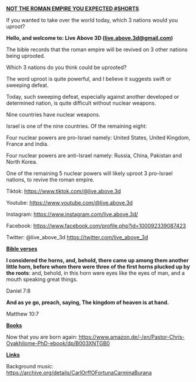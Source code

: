 **<u>NOT THE ROMAN EMPIRE YOU EXPECTED \#SHORTS</u>**

If you wanted to take over the world today, which 3 nations would you
uproot?

**Hello, and welcome to: Live Above 3D (<live.above.3d@gmail.com>)**

The bible records that the roman empire will be revived on 3 other
nations being uprooted.

Which 3 nations do you think could be uprooted?

The word uproot is quite powerful, and I believe it suggests swift or
sweeping defeat.

Today, such sweeping defeat, especially against another developed or
determined nation, is quite difficult without nuclear weapons.

Nine countries have nuclear weapons.

Israel is one of the nine countries. Of the remaining eight:

Four nuclear powers are pro-Israel namely: United States, United
Kingdom, France and India.

Four nuclear powers are anti-Israel namely: Russia, China, Pakistan and
North Korea.

One of the remaining 5 nuclear powers will likely uproot 3 pro-Israel
nations, to revive the roman empire.

Tiktok: <https://www.tiktok.com/@live.above.3d>

Youtube: <https://www.youtube.com/@live.above.3d>

Instagram: <https://www.instagram.com/live.above.3d/>

Facebook: <https://www.facebook.com/profile.php?id=100092339087423>

Twitter: @live\_above\_3d <https://twitter.com/live_above_3d>

**<u>Bible verses</u>**

**I considered the horns, and, behold, there came up among them another
little horn, before whom there were three of the first horns plucked up
by the roots**: and, behold, in this horn were eyes like the eyes of
man, and a mouth speaking great things.

Daniel 7:8

**And as ye go, preach, saying, The kingdom of heaven is at hand.**

Matthew 10:7

**<u>Books</u>**

Now that you are born again:
<https://www.amazon.de/-/en/Pastor-Chris-Oyakhilome-PhD-ebook/dp/B003XNTGB0>

**<u>Links</u>**

Background music:
<https://archive.org/details/CarlOrffOFortunaCarminaBurana>
